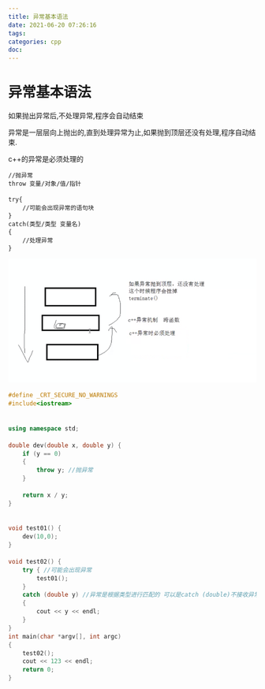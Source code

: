 ```yaml
---
title: 异常基本语法
date: 2021-06-20 07:26:16
tags:
categories: cpp
doc:
---
```


# 异常基本语法

如果抛出异常后,不处理异常,程序会自动结束

异常是一层层向上抛出的,直到处理异常为止,如果抛到顶层还没有处理,程序自动结束.

c++的异常是必须处理的

```
//抛异常
throw 变量/对象/值/指针  

try{
	//可能会出现异常的语句块
}
catch(类型/类型 变量名)
{
	//处理异常
}
```

![1624145192251](/images/javawz/1624145192251.png)



```cpp
#define _CRT_SECURE_NO_WARNINGS
#include<iostream>


using namespace std;

double dev(double x, double y) {
	if (y == 0)
	{
		throw y; //抛异常
	}

	return x / y;
}


void test01() {
	dev(10,0);
}

void test02() {
	try { //可能会出现异常
		test01();
	}
	catch (double y) //异常是根据类型进行匹配的 可以是catch (double)不接收异常的值
	{
		cout << y << endl;
	}
}
int main(char *argv[], int argc)
{
	test02();
	cout << 123 << endl;
	return 0;
}

```


